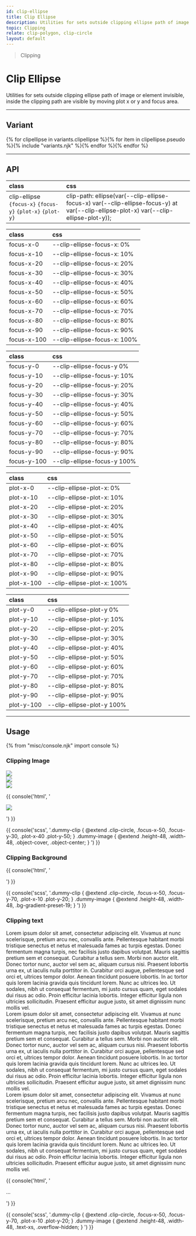 ```yaml
---
id: clip-ellipse
title: Clip Ellipse
description: Utilities for sets outside clipping ellipse path of image or element invisible, inside the clipping path are visible by moving plot x or y and focus area.
topic: Clipping
relate: clip-polygon, clip-circle
layout: default
---
```


> Clipping

# Clip Ellipse

Utilities for sets outside clipping ellipse path of image or element invisible, inside the clipping path are visible by moving plot x or y and focus area.

---

## Variant

<div class="flex flex-gap-2 flex-wrap justify-start items-center">{% for clipellipse in variants.clipellipse %}{% for item in clipellipse.pseudo %}{% include "variants.njk" %}{% endfor %}{% endfor %}</div>

---

## API

| <span class="padding-x-3 padding-y-1 text-white bg-shade-granite-5 font-semibold curve-border-md">class</span> | <span class="padding-x-3 padding-y-1 text-white bg-shade-granite-5 font-semibold curve-border-md">css</span> |
|:--|:--|
| clip-ellipse `{focus-x}` `{focus-y}` `{plot-x}` `{plot-y}` | clip-path: ellipse(var(--clip-ellipse-focus-x) var(--clip-ellipse-focus-y) at var(--clip-ellipse-plot-x) var(--clip-ellipse-plot-y)); |

| <span class="padding-x-3 padding-y-1 text-white bg-shade-granite-5 font-semibold curve-border-md">class</span> | <span class="padding-x-3 padding-y-1 text-white bg-shade-granite-5 font-semibold curve-border-md">css</span> |
|:--|:--|
| focus-x-0 | --clip-ellipse-focus-x: 0% |
| focus-x-10 | --clip-ellipse-focus-x: 10% |
| focus-x-20 | --clip-ellipse-focus-x: 20% |
| focus-x-30 | --clip-ellipse-focus-x: 30% |
| focus-x-40 | --clip-ellipse-focus-x: 40% |
| focus-x-50 | --clip-ellipse-focus-x: 50% |
| focus-x-60 | --clip-ellipse-focus-x: 60% |
| focus-x-70 | --clip-ellipse-focus-x: 70% |
| focus-x-80 | --clip-ellipse-focus-x: 80% |
| focus-x-90 | --clip-ellipse-focus-x: 90% |
| focus-x-100 | --clip-ellipse-focus-x: 100% |

| <span class="padding-x-3 padding-y-1 text-white bg-shade-granite-5 font-semibold curve-border-md">class</span> | <span class="padding-x-3 padding-y-1 text-white bg-shade-granite-5 font-semibold curve-border-md">css</span> |
|:--|:--|
| focus-y-0 | --clip-ellipse-focus-y 0% |
| focus-y-10 | --clip-ellipse-focus-y: 10% |
| focus-y-20 | --clip-ellipse-focus-y: 20% |
| focus-y-30 | --clip-ellipse-focus-y: 30% |
| focus-y-40 | --clip-ellipse-focus-y: 40% |
| focus-y-50 | --clip-ellipse-focus-y: 50% |
| focus-y-60 | --clip-ellipse-focus-y: 60% |
| focus-y-70 | --clip-ellipse-focus-y: 70% |
| focus-y-80 | --clip-ellipse-focus-y: 80% |
| focus-y-90 | --clip-ellipse-focus-y: 90% |
| focus-y-100 | --clip-ellipse-focus-y 100% |

| <span class="padding-x-3 padding-y-1 text-white bg-shade-granite-5 font-semibold curve-border-md">class</span> | <span class="padding-x-3 padding-y-1 text-white bg-shade-granite-5 font-semibold curve-border-md">css</span> |
|:--|:--|
| plot-x-0 | --clip-ellipse-plot-x: 0% |
| plot-x-10 | --clip-ellipse-plot-x: 10% |
| plot-x-20 | --clip-ellipse-plot-x: 20% |
| plot-x-30 | --clip-ellipse-plot-x: 30% |
| plot-x-40 | --clip-ellipse-plot-x: 40% |
| plot-x-50 | --clip-ellipse-plot-x: 50% |
| plot-x-60 | --clip-ellipse-plot-x: 60% |
| plot-x-70 | --clip-ellipse-plot-x: 70% |
| plot-x-80 | --clip-ellipse-plot-x: 80% |
| plot-x-90 | --clip-ellipse-plot-x: 90% |
| plot-x-100 | --clip-ellipse-plot-x: 100% |

| <span class="padding-x-3 padding-y-1 text-white bg-shade-granite-5 font-semibold curve-border-md">class</span> | <span class="padding-x-3 padding-y-1 text-white bg-shade-granite-5 font-semibold curve-border-md">css</span> |
|:--|:--|
| plot-y-0 | --clip-ellipse-plot-y 0% |
| plot-y-10 | --clip-ellipse-plot-y: 10% |
| plot-y-20 | --clip-ellipse-plot-y: 20% |
| plot-y-30 | --clip-ellipse-plot-y: 30% |
| plot-y-40 | --clip-ellipse-plot-y: 40% |
| plot-y-50 | --clip-ellipse-plot-y: 50% |
| plot-y-60 | --clip-ellipse-plot-y: 60% |
| plot-y-70 | --clip-ellipse-plot-y: 70% |
| plot-y-80 | --clip-ellipse-plot-y: 80% |
| plot-y-90 | --clip-ellipse-plot-y: 90% |
| plot-y-100 | --clip-ellipse-plot-y 100% |

---

## Usage

{% from "misc/console.njk" import console %}

### Clipping Image

<div class="padding-x-4 margin-y-2 margin-x-auto width-full">
  <div class="flex flex-gap-10 flex-row flex-wrap justify-center items-center">
    <div class="height-48 width-48 bg-gray-1 border-2 border-dashed border-gray-3 curve-border-lg overflow-hidden">
      <div>
        <img
          class="height-full width-48 object-cover object-center overflow-hidden curve-border-lg shadow"
          src="https://picsum.photos/256"
        >
      </div>
    </div>
    <div class="height-48 width-48 bg-gray-1 border-2 border-dashed border-gray-3 curve-border-lg">
      <div class="clip-ellipse focus-x-50 focus-y-30 plot-x-40 plot-y-50">
        <img
          class="height-48 width-48 object-cover object-center curve-border-lg"
          src="https://picsum.photos/256"
        >
      </div>
    </div>
    <div class="height-48 width-48 bg-gray-1 border-2 border-dashed border-gray-3 curve-border-lg">
      <div class="clip-ellipse focus-x-50 focus-y-70 plot-x-10 plot-y-20">
        <img
          class="height-48 width-48 object-cover object-center curve-border-lg"
          src="https://picsum.photos/256"
        >
      </div>
    </div>
  </div>
</div>

{{ console('html',
'<div class="clip-ellipse focus-x-50 focus-y-30 plot-x-40 plot-y-50">
    <img class="height-48 width-48 .. object-cover object-center" src="...">
  </div>
') }}

{{ console('scss',
'.dummy-clip {
    @extend
      .clip-circle,
      .focus-x-50,
      .focus-y-30,
      .plot-x-40
      .plot-y-50;
}
.dummy-image {
    @extend
      .height-48,
      .width-48,
      .object-cover,
      .object-center;
}
') }}

### Clipping Background

<div class="padding-x-4 margin-y-2 margin-x-auto width-full">
  <div class="flex flex-gap-10 flex-row flex-wrap justify-center items-center">
    <div class="height-48 width-48 bg-gray-1 border-2 border-dashed border-gray-3 curve-border-lg overflow-hidden">
      <div>
        <div class="height-48 width-48 bg-gradient-preset-12 curve-border-lg"></div>
      </div>
    </div>
    <div class="height-48 width-48 bg-gray-1 border-2 border-dashed border-gray-3 curve-border-lg">
      <div class="clip-ellipse focus-x-50 focus-y-30 plot-x-40 plot-y-50">
        <div class="height-48 width-48 bg-gradient-preset-12 curve-border-lg"></div>
      </div>
    </div>
    <div class="height-48 width-48 bg-gray-1 border-2 border-dashed border-gray-3 curve-border-lg">
      <div class="clip-ellipse focus-x-50 focus-y-70 plot-x-10 plot-y-20">
        <div class="height-48 width-48 bg-gradient-preset-12 curve-border-lg"></div>
      </div>
    </div>
  </div>
</div>

{{ console('html',
'<div class="clip-ellipse focus-x-50 focus-y-70 plot-x-10 plot-y-20">
    <div class="height-48 width-48 ... bg-gradient-preset-19"></div>
  </div>
') }}

{{ console('scss',
'.dummy-clip {
    @extend
      .clip-circle,
      .focus-x-50,
      .focus-y-70,
      .plot-x-10
      .plot-y-20;
}
.dummy-image {
    @extend
      .height-48,
      .width-48,
      .bg-gradient-preset-19;
}
') }}

### Clipping text

<div class="padding-x-4 margin-y-2 margin-x-auto width-full">
  <div class="flex flex-gap-10 flex-row flex-wrap justify-center items-center">
    <div class="height-48 width-48 bg-tint-granite-5 border-2 border-dashed border-tint-granite-1 curve-border-lg overflow-hidden">
      <div>
        <div class="height-48 width-48 text-xs overflow-hidden">
          Lorem ipsum dolor sit amet, consectetur adipiscing elit. Vivamus at nunc scelerisque, pretium arcu nec, convallis ante. Pellentesque habitant morbi tristique senectus et netus et malesuada fames ac turpis egestas. Donec fermentum magna turpis, nec facilisis justo dapibus volutpat. Mauris sagittis pretium sem et consequat. Curabitur a tellus sem. Morbi non auctor elit. Donec tortor nunc, auctor vel sem ac, aliquam cursus nisi. Praesent lobortis urna ex, ut iaculis nulla porttitor in. Curabitur orci augue, pellentesque sed orci et, ultrices tempor dolor. Aenean tincidunt posuere lobortis. In ac tortor quis lorem lacinia gravida quis tincidunt lorem. Nunc ac ultrices leo. Ut sodales, nibh ut consequat fermentum, mi justo cursus quam, eget sodales dui risus ac odio. Proin efficitur lacinia lobortis. Integer efficitur ligula non ultricies sollicitudin. Praesent efficitur augue justo, sit amet dignissim nunc mollis vel.
        </div>
      </div>
    </div>
    <div class="height-48 width-48 bg-tint-granite-5 border-2 border-dashed border-tint-granite-1 curve-border-lg">
      <div class="clip-ellipse focus-x-50 focus-y-30 plot-x-40 plot-y-50">
        <div class="height-48 width-48 text-xs overflow-hidden">
          Lorem ipsum dolor sit amet, consectetur adipiscing elit. Vivamus at nunc scelerisque, pretium arcu nec, convallis ante. Pellentesque habitant morbi tristique senectus et netus et malesuada fames ac turpis egestas. Donec fermentum magna turpis, nec facilisis justo dapibus volutpat. Mauris sagittis pretium sem et consequat. Curabitur a tellus sem. Morbi non auctor elit. Donec tortor nunc, auctor vel sem ac, aliquam cursus nisi. Praesent lobortis urna ex, ut iaculis nulla porttitor in. Curabitur orci augue, pellentesque sed orci et, ultrices tempor dolor. Aenean tincidunt posuere lobortis. In ac tortor quis lorem lacinia gravida quis tincidunt lorem. Nunc ac ultrices leo. Ut sodales, nibh ut consequat fermentum, mi justo cursus quam, eget sodales dui risus ac odio. Proin efficitur lacinia lobortis. Integer efficitur ligula non ultricies sollicitudin. Praesent efficitur augue justo, sit amet dignissim nunc mollis vel.
        </div>
      </div>
    </div>
    <div class="height-48 width-48 bg-tint-granite-5 border-2 border-dashed border-tint-granite-1 curve-border-lg">
      <div class="clip-ellipse focus-x-50 focus-y-70 plot-x-10 plot-y-20">
        <div class="height-48 width-48 text-xs overflow-hidden">
          Lorem ipsum dolor sit amet, consectetur adipiscing elit. Vivamus at nunc scelerisque, pretium arcu nec, convallis ante. Pellentesque habitant morbi tristique senectus et netus et malesuada fames ac turpis egestas. Donec fermentum magna turpis, nec facilisis justo dapibus volutpat. Mauris sagittis pretium sem et consequat. Curabitur a tellus sem. Morbi non auctor elit. Donec tortor nunc, auctor vel sem ac, aliquam cursus nisi. Praesent lobortis urna ex, ut iaculis nulla porttitor in. Curabitur orci augue, pellentesque sed orci et, ultrices tempor dolor. Aenean tincidunt posuere lobortis. In ac tortor quis lorem lacinia gravida quis tincidunt lorem. Nunc ac ultrices leo. Ut sodales, nibh ut consequat fermentum, mi justo cursus quam, eget sodales dui risus ac odio. Proin efficitur lacinia lobortis. Integer efficitur ligula non ultricies sollicitudin. Praesent efficitur augue justo, sit amet dignissim nunc mollis vel.
        </div>
      </div>
    </div>
  </div>
</div>

{{ console('html',
'<div class="clip-ellipse focus-x-50 focus-y-70 plot-x-10 plot-y-20">
    <div class="height-84 width-48 text-xs overflow-hidden">
      ...
    </div>
  </div>
') }}

{{ console('scss',
'.dummy-clip {
    @extend
      .clip-circle,
      .focus-x-50,
      .focus-y-70,
      .plot-x-10
      .plot-y-20;
}
.dummy-image {
    @extend
      .height-48,
      .width-48,
      .text-xs,
      .overflow-hidden;
}
') }}



